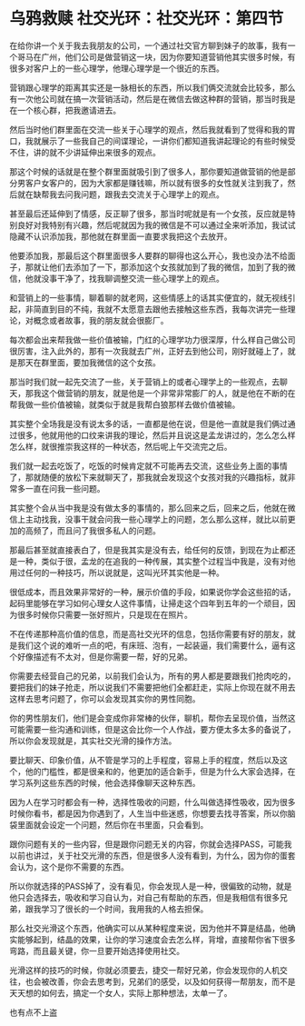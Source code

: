 # 乌鸦救赎 社交光环：社交光环：第四节

在给你讲一个关于我去我朋友的公司，一个通过社交官方聊到妹子的故事，我有一个哥马在广州，他们公司是做营销这一块，因为你要知道营销他其实很多时候，有很多对客户上的一些心理学，他理心理学是一个很近的东西。

营销跟心理学的距离其实还是一脉相长的东西，所以我们俩交流就会比较多，那么有一次他公司就在搞一次营销活动，然后是在微信去做这种群的营销，那当时我是在一个核心群，把我邀请进去。

然后当时他们群里面在交流一些关于心理学的观点，然后我就看到了觉得和我的胃口，我就展示了一些我自己的间谍理论，一讲你们都知道我讲起理论的有些时候受不住，讲的就不少讲延伸出来很多的观点。

那这个时候的话就是在整个群里面就吸引到了很多人，那你要知道做营销的他是部分男客户女客户的，因为大家都是赚钱嘛，所以就有很多的女性就关注到我了，然后就在缺帮我去问我问题，跟我去交流关于心理学上的观点。

甚至最后还延伸到了情感，反正聊了很多，那当时呢就是有一个女孩，反应就是特别良好对我特别有兴趣，然后呢就因为我的微信是不可以通过全来听添加，我试试隐藏不认识添加我，那他就在群里面一直要求我把这个去放开。

他要添加我，那最后这个群里面很多人要群的聊得也这么开心，我也没办法不给面子，那就让他们去添加了一下，那添加这个女孩就加到了我的微信，加到了我的微信，他就没事干净了，找我聊调整交流一些心理学上的观点。

和营销上的一些事情，聊着聊的就老网，这些情感上的话其实便宜的，就无视线引起，非简直到目的不纯，我就不太愿意去跟他去接触这些东西，我每次讲完一些理论，对概念或者故事，我的朋友就会很膨厂。

每次都会出来帮我做一些价值被输，门红的心理学功力很深厚，什么样自己做公司很厉害，注入此外的，那有一次我就去广州，正好去到他公司，刚好就碰上了，就是那天在群里面，要加我微信的这个女孩。

那当时我们就一起先交流了一些，关于营销上的或者心理学上的一些观点，去聊天，那我这个做营销的朋友，就是他是一个非常非常膨厂的人，就是他在不断的在帮我做一些价值被输，就类似于就是我帮白狼那样去做价值被输。

其实整个全场我是没有说太多的话，一直都是他在说，但是他一直就是我们俩过通过很多，他就用他的口纹来讲我的理论，然后并且说这是孟龙讲过的，怎么怎么样怎么样，就很推崇我这样的一种状态，然后呢上午交流完之后。

我们就一起去吃饭了，吃饭的时候肯定就不可能再去交流，这些业务上面的事情了，那就随便的放松下来就聊天了，那我就会发现这个女孩对我的兴趣指标，就非常多一直在问我一些问题。

其实整个会从当中我是没有做太多的事情的，那么回来之后，回来之后，他就在微信上主动找我，没事干就会问我一些心理学上的问题，怎么那么这样，就比以前更加的高频了，而且问了我很多私人的问题。

那最后甚至就直接表白了，但是我其实是没有去，给任何的反馈，到现在为止都还是一种，类似于很，孟龙的在追我的一种传展，其实整个过程当中我是，没有对他用过任何的一种技巧，所以说就是，这叫光环其实他是一种。

很低成本，而且效果非常好的一种，展示价值的手段，如果说你学会这些招的话，起码里能够在学习如何心理女人这件事情，让掃走这个四年到五年的一个顽目，因为很多时候你只需要一张好照片，只是现在在照片。

不在传递那种高价值的信息，而是高社交光环的信息，包括你需要有好的朋友，就是我们这个说的难听一点的吧，有床班、泡有，一起装逼，我们需要什么，逼有这个好像描述有不太对，但是你需要一帮，好的兄弟。

你需要去经营自己的兄弟，以前我们会认为，所有的男人都是要跟我们抢肉吃的，要把我们的妹子抢走，所以说我们不需要把他们全都赶走，实际上你现在就不用去这样去思考问题了，你可以会发现其实你的男性同胞。

你的男性朋友们，他们是会变成你非常棒的伙伴，聊机，帮你去呈现价值，当然这可能需要一些沟通和训练，但是这会比你一个人作战，要方便太多太多的备说了，所以你会发现就是，其实社交光滑的操作方法。

要比聊天、印象价值，从不管是学习的上手程度，容易上手的程度，然后以及这个，他的门槛性，都是很亲和的，他更加的适合新手，但是为什么大家会选择，在学习系列这些东西的时候，他会选择像聊天这种东西。

因为人在学习时都会有一种，选择性吸收的问题，什么叫做选择性吸收，因为很多时候你看书，都是因为你遇到了，人生当中些迷惑，你想要去找寻答案，所以你脑袋里面就会设定一个问题，然后你在书里面，只会看到。

跟你问题有关的一些内容，但是跟你问题无关的内容，你就会选择PASS，可能我以前也讲过，关于社交光滑的东西，但是很多人没有看到，为什么，因为你的蛋套会认为，这个是你不需要的东西。

所以你就选择的PASS掉了，没有看见，你会发现人是一种，很偏致的动物，就是他只会选择去，吸收和学习自认为，对自己有帮助的东西，但是我相信有很多兄弟，跟我学习了很长的一个时间，我用我的人格去担保。

那么社交光滑这个东西，他确实可以从某种程度来说，因为他并不算是结晶，他确实能够起到，结晶的效果，让你的学习速度会去怎么样，背增，直接帮你省下很多弯路，而且最关键，你一旦要开始选择使用社交。

光滑这样的技巧的时候，你就必须要去，捷交一帮好兄弟，你会发现你的人机交往，也会被改善，你会去思考到，兄弟们的感受，以及如何获得一帮朋友，而不是天天想的如何去，搞定一个女人，实际上那种想法，太单一了。

也有点不上盗